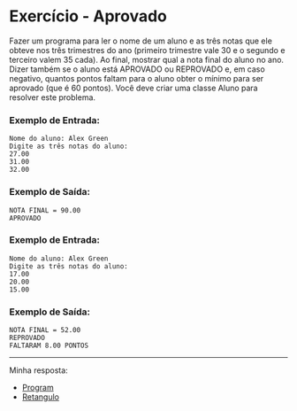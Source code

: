 # Exercício - Aprovado

Fazer um programa para ler o nome de um aluno e as três notas que ele obteve nos três trimestres do ano (primeiro trimestre vale 30 e o segundo e terceiro valem 35 cada). Ao final, mostrar qual a nota final do aluno no ano. Dizer também se o aluno está APROVADO ou REPROVADO e, em caso negativo, quantos pontos faltam para o aluno obter o mínimo para ser aprovado (que é 60 pontos). Você deve criar uma classe Aluno para resolver este problema.

### Exemplo de Entrada:

```
Nome do aluno: Alex Green
Digite as três notas do aluno:
27.00
31.00
32.00
```

### Exemplo de Saída:

```
NOTA FINAL = 90.00
APROVADO
```

### Exemplo de Entrada:

```
Nome do aluno: Alex Green
Digite as três notas do aluno:
17.00
20.00
15.00
```

### Exemplo de Saída:

```
NOTA FINAL = 52.00
REPROVADO
FALTARAM 8.00 PONTOS
```

---

Minha resposta:

- [Program](https://github.com/JonathanBarr0s/Udemy-CSharp/blob/main/01.%20Introdu%C3%A7%C3%A3o%20%C3%A0%20Programa%C3%A7%C3%A3o%20Orientada%20a%20Objetos/02.%20Dados%20do%20Ret%C3%A2ngulo/DadosDoRetangulo/DadosDoRetangulo/Program.cs)
- [Retangulo](https://github.com/JonathanBarr0s/Udemy-CSharp/blob/main/01.%20Introdu%C3%A7%C3%A3o%20%C3%A0%20Programa%C3%A7%C3%A3o%20Orientada%20a%20Objetos/02.%20Dados%20do%20Ret%C3%A2ngulo/DadosDoRetangulo/DadosDoRetangulo/Retangulo.cs)